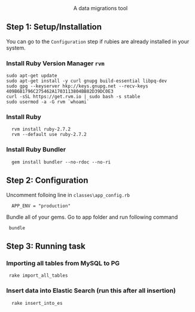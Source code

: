 <div align="center">
  A data migrations tool
</div>

## Step 1: Setup/Installation 
 
  You can go to the `Configuration` step if rubies are already installed in your system.

  ### Install Ruby Version Manager `rvm`
  ```
  sudo apt-get update
  sudo apt-get install -y curl gnupg build-essential libpq-dev
  sudo gpg --keyserver hkp://keys.gnupg.net --recv-keys 409B6B1796C275462A1703113804BB82D39DC0E3
  curl -sSL https://get.rvm.io | sudo bash -s stable
  sudo usermod -a -G rvm `whoami`

  ```
   
  ### Install Ruby 

  ```
    rvm install ruby-2.7.2
    rvm --default use ruby-2.7.2
  ```

  ### Install Ruby Bundler
  ```
    gem install bundler --no-rdoc --no-ri
  ```

##  Step 2:  Configuration 
  Uncomment folloing line in `classes\app_config.rb`

```
  APP_ENV = "production"
```
  Bundle all of your gems. Go to app folder and run following command

  ```
   bundle
  ```

##  Step 3: Running task

### Importing all tables from MySQL to PG
```
 rake import_all_tables
```
### Insert data into Elastic Search (run this after all insertion)

```
  rake insert_into_es
```
